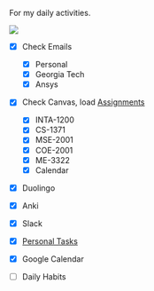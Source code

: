 For my daily activities.

![](../media/Pasted%20image%2020241106071600.png)



- [x] Check Emails
	- [x] Personal
	- [x] Georgia Tech
	- [x] Ansys
- [x] Check Canvas, load [Assignments](Assignments.md)
	- [x] INTA-1200
	- [x] CS-1371
	- [x] MSE-2001
	- [x] COE-2001
	- [x] ME-3322
	- [x] Calendar
- [x] Duolingo
- [x] Anki 
- [x] Slack
- [x] [Personal Tasks](Personal%20Tasks.md)
- [x] Google Calendar
- [ ] Daily Habits


